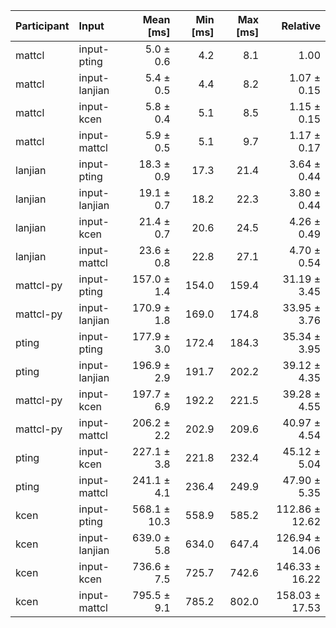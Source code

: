 | Participant | Input | Mean [ms] | Min [ms] | Max [ms] | Relative |
|:---|:---|---:|---:|---:|---:|
| mattcl | input-pting | 5.0 ± 0.6 | 4.2 | 8.1 | 1.00 |
| mattcl | input-lanjian | 5.4 ± 0.5 | 4.4 | 8.2 | 1.07 ± 0.15 |
| mattcl | input-kcen | 5.8 ± 0.4 | 5.1 | 8.5 | 1.15 ± 0.15 |
| mattcl | input-mattcl | 5.9 ± 0.5 | 5.1 | 9.7 | 1.17 ± 0.17 |
| lanjian | input-pting | 18.3 ± 0.9 | 17.3 | 21.4 | 3.64 ± 0.44 |
| lanjian | input-lanjian | 19.1 ± 0.7 | 18.2 | 22.3 | 3.80 ± 0.44 |
| lanjian | input-kcen | 21.4 ± 0.7 | 20.6 | 24.5 | 4.26 ± 0.49 |
| lanjian | input-mattcl | 23.6 ± 0.8 | 22.8 | 27.1 | 4.70 ± 0.54 |
| mattcl-py | input-pting | 157.0 ± 1.4 | 154.0 | 159.4 | 31.19 ± 3.45 |
| mattcl-py | input-lanjian | 170.9 ± 1.8 | 169.0 | 174.8 | 33.95 ± 3.76 |
| pting | input-pting | 177.9 ± 3.0 | 172.4 | 184.3 | 35.34 ± 3.95 |
| pting | input-lanjian | 196.9 ± 2.9 | 191.7 | 202.2 | 39.12 ± 4.35 |
| mattcl-py | input-kcen | 197.7 ± 6.9 | 192.2 | 221.5 | 39.28 ± 4.55 |
| mattcl-py | input-mattcl | 206.2 ± 2.2 | 202.9 | 209.6 | 40.97 ± 4.54 |
| pting | input-kcen | 227.1 ± 3.8 | 221.8 | 232.4 | 45.12 ± 5.04 |
| pting | input-mattcl | 241.1 ± 4.1 | 236.4 | 249.9 | 47.90 ± 5.35 |
| kcen | input-pting | 568.1 ± 10.3 | 558.9 | 585.2 | 112.86 ± 12.62 |
| kcen | input-lanjian | 639.0 ± 5.8 | 634.0 | 647.4 | 126.94 ± 14.06 |
| kcen | input-kcen | 736.6 ± 7.5 | 725.7 | 742.6 | 146.33 ± 16.22 |
| kcen | input-mattcl | 795.5 ± 9.1 | 785.2 | 802.0 | 158.03 ± 17.53 |
